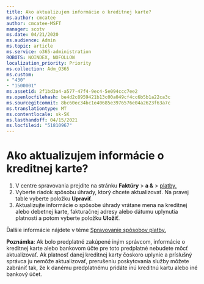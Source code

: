 ```yaml
---
title: Ako aktualizujem informácie o kreditnej karte?
ms.author: cmcatee
author: cmcatee-MSFT
manager: scotv
ms.date: 04/21/2020
ms.audience: Admin
ms.topic: article
ms.service: o365-administration
ROBOTS: NOINDEX, NOFOLLOW
localization_priority: Priority
ms.collection: Adm_O365
ms.custom:
- "430"
- "1500001"
ms.assetid: 2f1bd3a4-a577-47f4-9ec4-5e094ccc7ee2
ms.openlocfilehash: be4d2c8959421b13c00a049cf4cc6b5b1a22ca3c
ms.sourcegitcommit: 8bc60ec34bc1e40685e3976576e04a2623f63a7c
ms.translationtype: MT
ms.contentlocale: sk-SK
ms.lasthandoff: 04/15/2021
ms.locfileid: "51810967"
---
```

# <a name="how-do-i-update-my-credit-card-information"></a>Ako aktualizujem informácie o kreditnej karte?

1. V centre spravovania prejdite na stránku **Faktúry**  >  **a &**  >  [platby.](https://go.microsoft.com/fwlink/p/?linkid=2018806)
2. Vyberte riadok spôsobu úhrady, ktorý chcete aktualizovať. Na pravej table vyberte položku **Upraviť**.
3. Aktualizujte informácie o spôsobe úhrady vrátane mena na kreditnej alebo debetnej karte, fakturačnej adresy alebo dátumu uplynutia platnosti a potom vyberte položku **Uložiť**.

Ďalšie informácie nájdete v téme [Spravovanie spôsobov platby.](https://docs.microsoft.com/microsoft-365/commerce/billing-and-payments/manage-payment-methods)

**Poznámka**: Ak bolo predplatné zakúpené iným správcom, informácie o kreditnej karte alebo bankovom účte pre toto predplatné nebudete môcť aktualizovať. Ak platnosť danej kreditnej karty čoskoro uplynie a príslušný správca ju nemôže aktualizovať, prerušeniu poskytovania služby môžete zabrániť tak, že k danému predplatnému pridáte inú kreditnú kartu alebo iné bankový účet.